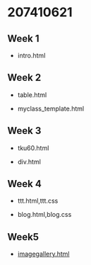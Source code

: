 # 207410621
## Week 1
* intro.html

## Week 2
* table.html

* myclass_template.html

## Week 3
* tku60.html

* div.html

## Week 4
* ttt.html,ttt.css

* blog.html,blog.css
## Week5
* [imagegallery.html](https://github.com/207410621/207410621/blob/master/w05/imagegallery.html "imagegallery.html")
<!--stackedit_data:
eyJoaXN0b3J5IjpbLTYxMDU2MTk1XX0=
-->